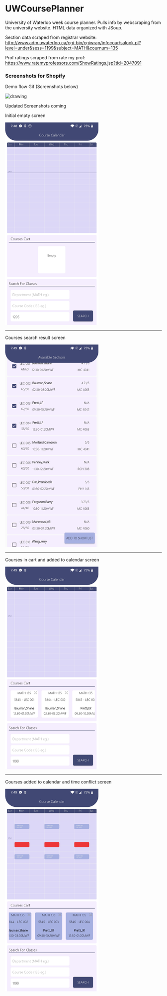 # UWCoursePlanner

University of Waterloo week course planner. Pulls info by webscraping from the university website. HTML data organized with JSoup.

Section data scraped from registrar website: http://www.adm.uwaterloo.ca/cgi-bin/cgiwrap/infocour/salook.pl?level=under&sess=1199&subject=MATH&cournum=135

Prof ratings scraped from rate my prof: https://www.ratemyprofessors.com/ShowRatings.jsp?tid=2047091

### Screenshots for Shopify 

Demo flow Gif (Screenshots below)

<img src="ezgif-3-7a27461e48c9.gif" alt="drawing" width="300"/>

Updated Screenshots coming

Initial empty screen

<img src="Screenshot_20200513-194850.jpg" alt="drawing" width="300"/>

---
Courses search result screen

<img src="Screenshot_20200513-194906.jpg" alt="drawing" width="300"/>

---
Courses in cart and added to calendar screen

<img src="Screenshot_20200513-194910.jpg" alt="drawing" width="300"/>

---
Courses added to calendar and time conflict screen

<img src="Screenshot_20200513-194916.jpg" alt="drawing" width="300"/>

